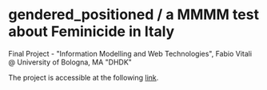 # gendered_positioned / a MMMM test about Feminicide in Italy
Final Project - "Information Modelling and Web Technologies", Fabio Vitali @ University of Bologna, MA "DHDK"

The project is accessible at the following [link](https://teragramgius.github.io/gendered_positioned/).
